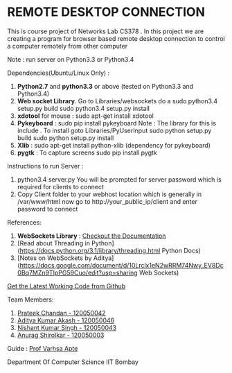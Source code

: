 REMOTE DESKTOP CONNECTION
================================
 
This is course project of Networks Lab CS378 . In this project we are creating a  program for browser based remote desktop connection to control a computer remotely from other computer

Note : run server on Python3.3 or Python3.4

Dependencies(Ubuntu/Linux Only) : 

1. **Python2.7** and **python3.3** or above (tested on Python3.3 and Python3.4)
2. **Web socket Library**. Go to Libraries/websockets do a
	sudo python3.4 setup.py build
	sudo python3.4 setup.py install
3. **xdotool** for mouse : 
	sudo apt-get install xdotool
4. **Pykeyboard** : sudo pip install pykeyboard
	Note : The library for this is include . To install
	goto Libraries/PyUserInput
	sudo python setup.py build
	sudo python setup.py install
5. **Xlib** : sudo apt-get install python-xlib (dependency for pykeyboard)
6. **pygtk** : To capture screens
	sudo pip install pygtk


Instructions to run Server :

1. python3.4 server.py
	You will be prompted for server password  which is required for clients to connect
2. Copy Client folder to your webhost location which is generally in /var/www/html
	now go to http://your_public_ip/client
	and enter password to connect

References:

1. **WebSockets Library** : [Checkout the Documentation](http://aaugustin.github.io/websockets/)
2. [Read about Threading in Python](https://docs.python.org/3.1/library/threading.html Python Docs)
3. [Notes on WebSockets by Aditya](https://docs.google.com/document/d/10Lrclx1eN2wRRM74Nwy_EV8Dc0Bq7MZn9TIpPG59Cuo/edit?usp=sharing Web Sockets)



[Get the Latest Working Code from Github](https://github.com/prateekchandan/Remote-Desktop-Connection "Github Link")

Team Members:

1. [Prateek Chandan - 120050042](http://prateekchandan.me/)
2. [Aditya Kumar Akash - 120050046](http://www.cse.iitb.ac.in/~adityaakash/)
3. [Nishant Kumar Singh - 120050043](http://www.cse.iitb.ac.in/~nishantsingh/)
4. [Anurag Shirolkar - 120050003](http://www.cse.iitb.ac.in/~anuragshirolkar/)

Guide :
[Prof Varhsa Apte](http://www.cse.iitb.ac.in/~varsha/)

Department Of Computer Science
IIT Bombay

